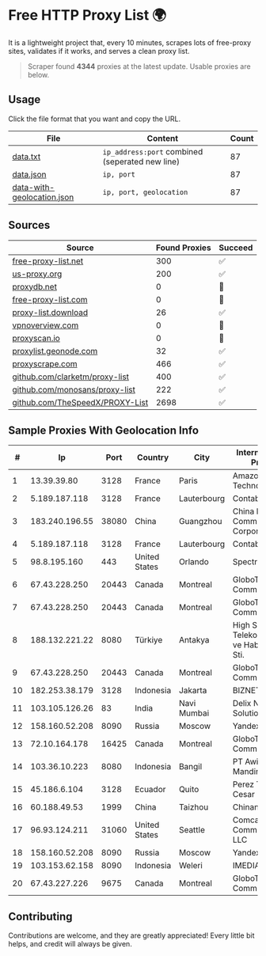 
# Free HTTP Proxy List 🌍

It is a lightweight project that, every 10 minutes, scrapes lots of free-proxy sites, validates if it works, and serves a clean proxy list.


> Scraper found **4344** proxies at the latest update. Usable proxies are below.

## Usage

Click the file format that you want and copy the URL.


|File|Content|Count|
|----|-------|-----|
|[data.txt](https://raw.githubusercontent.com/themiralay/Proxy-List-World/master/data.txt)|`ip_address:port` combined (seperated new line)|87|
|[data.json](https://raw.githubusercontent.com/themiralay/Proxy-List-World/master/data.json)|`ip, port`|87|
|[data-with-geolocation.json](https://raw.githubusercontent.com/themiralay/Proxy-List-World/master/data-with-geolocation.json)|`ip, port, geolocation`|87|

## Sources

|Source|Found Proxies|Succeed|
|------|-------------|-------|
|[free-proxy-list.net](https://free-proxy-list.net)|300|✅|
|[us-proxy.org](https://www.us-proxy.org)|200|✅|
|[proxydb.net](http://proxydb.net)|0|🚫|
|[free-proxy-list.com](https://free-proxy-list.com/?page=&port=&type%5B%5D=http&type%5B%5D=https&up_time=0&search=Search)|0|🚫|
|[proxy-list.download](https://www.proxy-list.download/HTTP)|26|✅|
|[vpnoverview.com](https://vpnoverview.com/privacy/anonymous-browsing/free-proxy-servers)|0|🚫|
|[proxyscan.io](https://www.proxyscan.io)|0|🚫|
|[proxylist.geonode.com](https://proxylist.geonode.com/api/proxy-list?limit=300&page=1&sort_by=lastChecked&sort_type=desc&protocols=http,https)|32|✅|
|[proxyscrape.com](https://api.proxyscrape.com/v2/?request=displayproxies&protocol=http&timeout=10000&country=all&ssl=all&anonymity=all)|466|✅|
|[github.com/clarketm/proxy-list](https://raw.githubusercontent.com/clarketm/proxy-list/master/proxy-list-raw.txt)|400|✅|
|[github.com/monosans/proxy-list](https://raw.githubusercontent.com/monosans/proxy-list/main/proxies/http.txt)|222|✅|
|[github.com/TheSpeedX/PROXY-List](https://raw.githubusercontent.com/TheSpeedX/PROXY-List/master/http.txt)|2698|✅|


## Sample Proxies With Geolocation Info

|#|Ip|Port|Country|City|Internet Service Provider|
|-|--|----|-------|----|-------------------------|
|1|13.39.39.80|3128|France|Paris|Amazon Technologies Inc.|
|2|5.189.187.118|3128|France|Lauterbourg|Contabo GmbH|
|3|183.240.196.55|38080|China|Guangzhou|China Mobile Communications Corporation|
|4|5.189.187.118|3128|France|Lauterbourg|Contabo GmbH|
|5|98.8.195.160|443|United States|Orlando|Spectrum|
|6|67.43.228.250|20443|Canada|Montreal|GloboTech Communications|
|7|67.43.228.250|20443|Canada|Montreal|GloboTech Communications|
|8|188.132.221.22|8080|Türkiye|Antakya|High Speed Telekomunikasyon ve Hab. Hiz. Ltd. Sti.|
|9|67.43.228.250|20443|Canada|Montreal|GloboTech Communications|
|10|182.253.38.179|3128|Indonesia|Jakarta|BIZNET|
|11|103.105.126.26|83|India|Navi Mumbai|Delix Net Solutions Pvt. Ltd|
|12|158.160.52.208|8090|Russia|Moscow|Yandex.Cloud LLC|
|13|72.10.164.178|16425|Canada|Montreal|GloboTech Communications|
|14|103.36.10.223|8080|Indonesia|Bangil|PT Awinet Global Mandiri|
|15|45.186.6.104|3128|Ecuador|Quito|Perez Tito Julio Cesar|
|16|60.188.49.53|1999|China|Taizhou|Chinanet|
|17|96.93.124.211|31060|United States|Seattle|Comcast Cable Communications, LLC|
|18|158.160.52.208|8090|Russia|Moscow|Yandex.Cloud LLC|
|19|103.153.62.158|8090|Indonesia|Weleri|IMEDIANET|
|20|67.43.227.226|9675|Canada|Montreal|GloboTech Communications|



## Contributing

Contributions are welcome, and they are greatly appreciated! Every
little bit helps, and credit will always be given.

